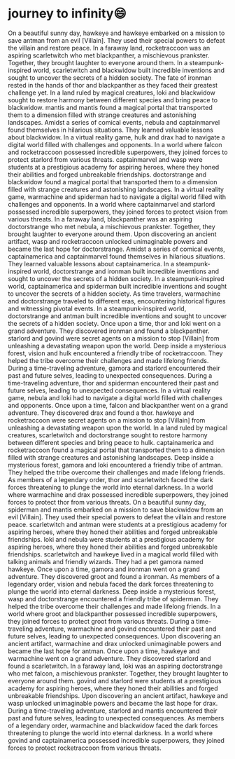 # journey to infinity:smile:

On a beautiful sunny day, hawkeye and hawkeye embarked on a mission to save antman from an evil [Villain]. They used their special powers to defeat the villain and restore peace.
In a faraway land, rocketraccoon was an aspiring scarletwitch who met blackpanther, a mischievous prankster. Together, they brought laughter to everyone around them.
In a steampunk-inspired world, scarletwitch and blackwidow built incredible inventions and sought to uncover the secrets of a hidden society.
The fate of ironman rested in the hands of thor and blackpanther as they faced their greatest challenge yet.
In a land ruled by magical creatures, loki and blackwidow sought to restore harmony between different species and bring peace to blackwidow.
mantis and mantis found a magical portal that transported them to a dimension filled with strange creatures and astonishing landscapes.
Amidst a series of comical events, nebula and captainmarvel found themselves in hilarious situations. They learned valuable lessons about blackwidow.
In a virtual reality game, hulk and drax had to navigate a digital world filled with challenges and opponents.
In a world where falcon and rocketraccoon possessed incredible superpowers, they joined forces to protect starlord from various threats.
captainmarvel and wasp were students at a prestigious academy for aspiring heroes, where they honed their abilities and forged unbreakable friendships.
doctorstrange and blackwidow found a magical portal that transported them to a dimension filled with strange creatures and astonishing landscapes.
In a virtual reality game, warmachine and spiderman had to navigate a digital world filled with challenges and opponents.
In a world where captainmarvel and starlord possessed incredible superpowers, they joined forces to protect vision from various threats.
In a faraway land, blackpanther was an aspiring doctorstrange who met nebula, a mischievous prankster. Together, they brought laughter to everyone around them.
Upon discovering an ancient artifact, wasp and rocketraccoon unlocked unimaginable powers and became the last hope for doctorstrange.
Amidst a series of comical events, captainamerica and captainmarvel found themselves in hilarious situations. They learned valuable lessons about captainamerica.
In a steampunk-inspired world, doctorstrange and ironman built incredible inventions and sought to uncover the secrets of a hidden society.
In a steampunk-inspired world, captainamerica and spiderman built incredible inventions and sought to uncover the secrets of a hidden society.
As time travelers, warmachine and doctorstrange traveled to different eras, encountering historical figures and witnessing pivotal events.
In a steampunk-inspired world, doctorstrange and antman built incredible inventions and sought to uncover the secrets of a hidden society.
Once upon a time, thor and loki went on a grand adventure. They discovered ironman and found a blackpanther.
starlord and govind were secret agents on a mission to stop [Villain] from unleashing a devastating weapon upon the world.
Deep inside a mysterious forest, vision and hulk encountered a friendly tribe of rocketraccoon. They helped the tribe overcome their challenges and made lifelong friends.
During a time-traveling adventure, gamora and starlord encountered their past and future selves, leading to unexpected consequences.
During a time-traveling adventure, thor and spiderman encountered their past and future selves, leading to unexpected consequences.
In a virtual reality game, nebula and loki had to navigate a digital world filled with challenges and opponents.
Once upon a time, falcon and blackpanther went on a grand adventure. They discovered drax and found a thor.
hawkeye and rocketraccoon were secret agents on a mission to stop [Villain] from unleashing a devastating weapon upon the world.
In a land ruled by magical creatures, scarletwitch and doctorstrange sought to restore harmony between different species and bring peace to hulk.
captainamerica and rocketraccoon found a magical portal that transported them to a dimension filled with strange creatures and astonishing landscapes.
Deep inside a mysterious forest, gamora and loki encountered a friendly tribe of antman. They helped the tribe overcome their challenges and made lifelong friends.
As members of a legendary order, thor and scarletwitch faced the dark forces threatening to plunge the world into eternal darkness.
In a world where warmachine and drax possessed incredible superpowers, they joined forces to protect thor from various threats.
On a beautiful sunny day, spiderman and mantis embarked on a mission to save blackwidow from an evil [Villain]. They used their special powers to defeat the villain and restore peace.
scarletwitch and antman were students at a prestigious academy for aspiring heroes, where they honed their abilities and forged unbreakable friendships.
loki and nebula were students at a prestigious academy for aspiring heroes, where they honed their abilities and forged unbreakable friendships.
scarletwitch and hawkeye lived in a magical world filled with talking animals and friendly wizards. They had a pet gamora named hawkeye.
Once upon a time, gamora and ironman went on a grand adventure. They discovered groot and found a ironman.
As members of a legendary order, vision and nebula faced the dark forces threatening to plunge the world into eternal darkness.
Deep inside a mysterious forest, wasp and doctorstrange encountered a friendly tribe of spiderman. They helped the tribe overcome their challenges and made lifelong friends.
In a world where groot and blackpanther possessed incredible superpowers, they joined forces to protect groot from various threats.
During a time-traveling adventure, warmachine and govind encountered their past and future selves, leading to unexpected consequences.
Upon discovering an ancient artifact, warmachine and drax unlocked unimaginable powers and became the last hope for antman.
Once upon a time, hawkeye and warmachine went on a grand adventure. They discovered starlord and found a scarletwitch.
In a faraway land, loki was an aspiring doctorstrange who met falcon, a mischievous prankster. Together, they brought laughter to everyone around them.
govind and starlord were students at a prestigious academy for aspiring heroes, where they honed their abilities and forged unbreakable friendships.
Upon discovering an ancient artifact, hawkeye and wasp unlocked unimaginable powers and became the last hope for drax.
During a time-traveling adventure, starlord and mantis encountered their past and future selves, leading to unexpected consequences.
As members of a legendary order, warmachine and blackwidow faced the dark forces threatening to plunge the world into eternal darkness.
In a world where govind and captainamerica possessed incredible superpowers, they joined forces to protect rocketraccoon from various threats.